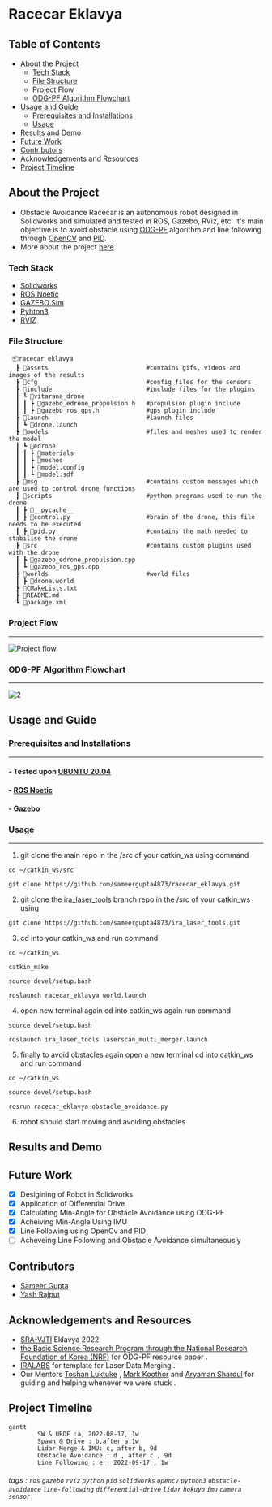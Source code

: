 

Racecar Eklavya
===


## Table of Contents
 - [About the Project](#about-the-project)
    - [Tech Stack](#tech-stack)
    - [File Structure](#file-structure)
    - [Project Flow](#project-flow)
    - [ODG-PF Algorithm Flowchart](#ODG-PF-Algorithm-Flowchart) 
 - [Usage and Guide](#usage-and-guide)
    - [Prerequisites and Installations](#prerequisites-and-installations)
    - [Usage](#usage)
 - [Results and Demo](#results-and-demo)
 - [Future Work](#future-work)
 - [Contributors](#contributors)
 - [Acknowledgements and Resources](#acknowledgements-and-resources)
 - [Project Timeline](#project-timeline)



## About the Project

- Obstacle Avoidance Racecar is an autonomous robot designed in Solidworks and simulated and tested in ROS, Gazebo, RViz, etc. It's main objective is to avoid obstacle using [ODG-PF](https://www.hindawi.com/journals/jat/2018/5041401/) algorithm and line following through [OpenCV](https://opencv.org/) and [PID](https://en.wikipedia.org/wiki/PID_controller).
- More about the project [here](https://github.com/sameergupta4873/racecar_eklavya/).

 ### Tech Stack
   *  [Solidworks](https://www.solidworks.com/)
   *  [ROS Noetic](http://wiki.ros.org/noetic)
   *  [GAZEBO Sim](https://classic.gazebosim.org/)
   *  [Pyhton3](https://www.python.org/about/)
   *  [RVIZ](http://wiki.ros.org/rviz)

 ### File Structure 


     📦racecar_eklavya
      ┣ 📂assets                           #contains gifs, videos and images of the results
      ┣ 📂cfg                              #config files for the sensors
      ┣ 📂include                          #include files for the plugins
      ┃ ┗ 📂vitarana_drone
      ┃ ┃ ┣ 📜gazebo_edrone_propulsion.h   #propulsion plugin include
      ┃ ┃ ┣ 📜gazebo_ros_gps.h             #gps plugin include
      ┣ 📂launch                           #launch files
      ┃ ┗ 📜drone.launch
      ┣ 📂models                           #files and meshes used to render the model
      ┃ ┗ 📂edrone
      ┃ ┃ ┣ 📂materials
      ┃ ┃ ┣ 📂meshes
      ┃ ┃ ┣ 📜model.config
      ┃ ┃ ┗ 📜model.sdf
      ┣ 📂msg                              #contains custom messages which are used to control drone functions
      ┣ 📂scripts                          #python programs used to run the drone
      ┃ ┣ 📂__pycache__
      ┃ ┣ 📜control.py                     #brain of the drone, this file needs to be executed
      ┃ ┣ 📜pid.py                         #contains the math needed to stabilise the drone
      ┣ 📂src                              #contains custom plugins used with the drone
      ┃ ┣ 📜gazebo_edrone_propulsion.cpp
      ┃ ┗ 📜gazebo_ros_gps.cpp
      ┣ 📂worlds                           #world files
      ┃ ┣ 📜drone.world
      ┣ 📜CMakeLists.txt
      ┣ 📜README.md
      ┗ 📜package.xml
 ### Project Flow
---
![Project flow](https://user-images.githubusercontent.com/95731926/193292146-253c363b-d5e7-4f59-85fa-5d25564f0838.png)
 
 ### ODG-PF Algorithm Flowchart
---
![2](https://user-images.githubusercontent.com/95731926/193303926-14bc111d-c998-436c-acae-effe77a4ccc0.png)




## Usage and Guide

### Prerequisites and Installations
___

 ####  - Tested upon [UBUNTU 20.04](https://ubuntu.com/server/docs/installation)
 ####  - [ROS Noetic](http://wiki.ros.org/noetic/Installation/Ubuntu)
 ####  - [Gazebo](https://classic.gazebosim.org/tutorials?tut=install_ubuntu&cat=install#InstallGazebousingUbuntupackages)

### Usage
___
1. git clone the main repo in the /src of your catkin_ws using command

```
cd ~/catkin_ws/src
```

```
git clone https://github.com/sameergupta4873/racecar_eklavya.git
```

2. git clone the [ira_laser_tools](https://github.com/sameergupta4873/ira_laser_tools.git) branch repo in the /src of your catkin_ws using

```
git clone https://github.com/sameergupta4873/ira_laser_tools.git
```

3. cd into your catkin_ws and run command 

```
cd ~/catkin_ws
```

```
catkin_make
```

```
source devel/setup.bash
```

```
roslaunch racecar_eklavya world.launch
```

4. open new terminal again cd into catkin_ws again run command 

```
source devel/setup.bash
```

```
roslaunch ira_laser_tools laserscan_multi_merger.launch
```

5. finally to avoid obstacles again open a new terminal cd into catkin_ws and run command

```
cd ~/catkin_ws
```

```
source devel/setup.bash
```

```
rosrun racecar_eklavya obstacle_avoidance.py
```

6. robot should start moving and avoiding obstacles

Results and Demo
---

Future Work
---
- [x] Desigining of Robot in Solidworks
- [x] Application of Differential Drive 
- [x] Calculating Min-Angle for Obstacle Avoidance using ODG-PF
- [x] Acheiving Min-Angle Using IMU
- [x] Line Following using OpenCv and PID 
- [ ] Acheveing Line Following and Obstacle Avoidance simultaneously

Contributors
---
- [Sameer Gupta](https://github.com/sameergupta4873)
- [Yash Rajput](https://github.com/Yashrajput9232)

Acknowledgements and Resources
---
 - [SRA-VJTI](https://github.com/SRA-VJTI)  Eklavya 2022
 - [the Basic Science Research Program through the National Research Foundation of Korea (NRF)](https://www.nrf.re.kr/eng/index) for ODG-PF resource paper .
 - [IRALABS](https://github.com/iralabdisco) for template for Laser Data Merging .
 - Our Mentors [Toshan Luktuke](https://github.com/toshan-luktuke) , [Mark Koothor](https://github.com/marck3131) and [Aryaman Shardul](https://github.com/Aryaman22102002) for guiding and helping whenever we were stuck .


Project Timeline
---
```mermaid
gantt
        SW & URDF :a, 2022-08-17, 1w
        Spawn & Drive : b,after a,1w
        Lidar-Merge & IMU: c, after b, 9d
        Obstacle Avoidance : d , after c , 9d
        Line Following : e , 2022-09-17 , 1w

```



###### tags : `ros` `gazebo` `rviz` `python` `pid` `solidworks` `opencv` `python3` `obstacle-avoidance` `line-following` `differential-drive` `lidar` `hokuyo` `imu` `camera` `sensor`
